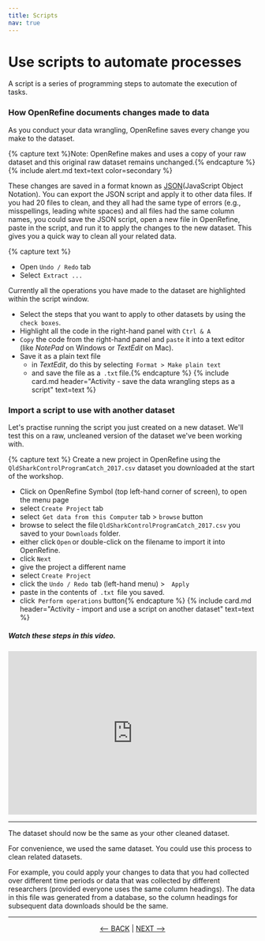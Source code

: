 ```yaml
---
title: Scripts
nav: true
---
```

# Use scripts to automate processes

A script is a series of programming steps to automate the execution of tasks.

### How OpenRefine documents changes made to data

As you conduct your data wrangling, OpenRefine saves every change you make to the dataset. 

{% capture text %}Note:
OpenRefine makes and uses a copy of your raw dataset and this original raw dataset remains unchanged.{% endcapture %}
{% include alert.md text=text color=secondary %}

These changes are saved in a format known as [JSON](https://en.wikipedia.org/wiki/JSON)(JavaScript Object Notation). You can export the JSON script and apply it to other data files. If you had 20 files to clean, and they all had the same type of errors (e.g., misspellings, leading white spaces) and all files had the same column names, you could save the JSON script, open a new file in OpenRefine, paste in the script, and run it to apply the changes to the new dataset. This gives you a quick way to clean all your related data.

{% capture text %}
- Open  `Undo / Redo`  tab
- Select  `Extract ...`

Currently all the operations you have made to the dataset are highlighted within the script window.

- Select the steps that you want to apply to other datasets by using the `check boxes`.
- Highlight all the code in the right-hand panel with `Ctrl & A`
- `Copy` the code from the right-hand panel and `paste` it into a text editor (like *NotePad* on Windows or *TextEdit* on Mac). 
- Save it as a plain text file
  - in *TextEdit*, do this by selecting  `Format > Make plain text` 
  - and save the file as a  `.txt` file.{% endcapture %} {% include card.md header="Activity - save the data wrangling steps as a script" text=text %}

### Import a script to use with another dataset

Let's practise running the script you just created on a new dataset. We'll test this on a raw, uncleaned version of the dataset we've been working with.

{% capture text %}
Create a new project in OpenRefine using the  `QldSharkControlProgramCatch_2017.csv`  dataset you downloaded at the start of the workshop.
- Click on OpenRefine Symbol (top left-hand corner of screen), to open the menu page
- select  `Create Project`  tab
- select  `Get data from this Computer` tab >  `browse`  button
- browse to select the file `QldSharkControlProgramCatch_2017.csv` you saved to your `Downloads` folder.
- either click `Open` or double-click on the filename to import it into OpenRefine.
- click  `Next`
- give the project a different name 
- select  `Create Project`
- click the  `Undo / Redo`  tab (left-hand menu) >  ` Apply`
- paste in the contents of  `.txt`  file you saved.
- click  `Perform operations`  button{% endcapture %} {% include card.md header="Activity - import and use a script on another dataset" text=text %}

##### Watch these steps in this video.
<div style="padding:65.63% 0 0 0;position:relative;"><iframe src="https://player.vimeo.com/video/782421375?h=93728d73cf&amp;badge=0&amp;autopause=0&amp;player_id=0&amp;app_id=58479" frameborder="0" allow="autoplay; fullscreen; picture-in-picture" allowfullscreen style="position:absolute;top:0;left:0;width:100%;height:100%;" title="Using a script to automate processes in OpenRefine"></iframe></div><script src="https://player.vimeo.com/api/player.js"></script>

---- 

The dataset should now be the same as your other cleaned dataset.

For convenience, we used the same dataset.  You could use this process to clean related datasets.

For example, you could apply your changes to data that you had collected over different time periods or data that was collected by different researchers (provided everyone uses the same column headings). The data in this file was generated from a database, so the column headings for subsequent data downloads should be the same. 

-----

<p align="center">
  <a href="https://griffithunilibrary.github.io/data-cleaning-intro/content/7-lesson.html"><-- BACK</a> |
  <a href="https://griffithunilibrary.github.io/data-cleaning-intro/content/9-lesson.html">NEXT --></a>
</p>
